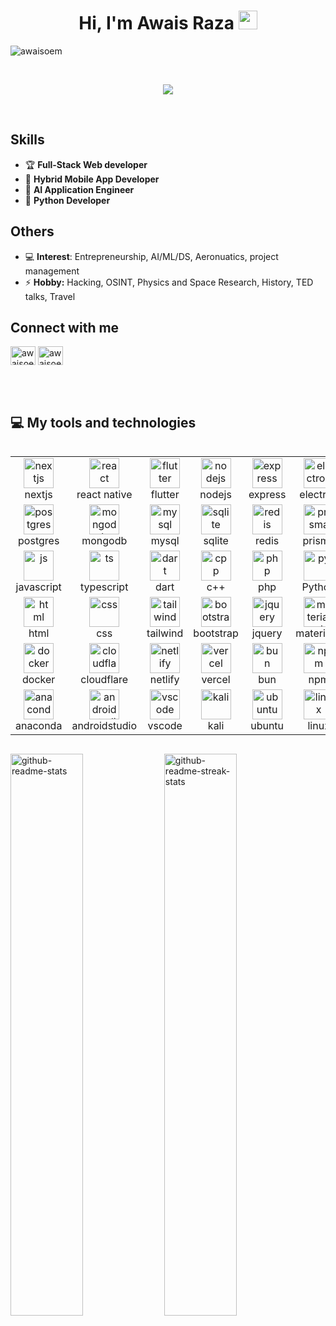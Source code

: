 <h1 align="center">
Hi, I'm Awais Raza
  <img src="https://media.giphy.com/media/hvRJCLFzcasrR4ia7z/giphy.gif" width="30"></h1>
 <!--<img src="https://komarev.com/ghpvc/?username=yashitanamdeo&label=Profile%20Views&color=0e75b6&style=flat" align='right' alt="yashitanamdeo" />-->
 <p align="left"> <img src="https://komarev.com/ghpvc/?username=awaisoem&label=Profile%20views&color=0e75b6&style=flat" alt="awaisoem" /> </p>
<br/>

<!-- Typing SVG by DenverCoder1 - https://github.com/DenverCoder1/readme-typing-svg -->
<p align="center">
  <a href="https://github.com/DenverCoder1/readme-typing-svg"><img src="https://readme-typing-svg.herokuapp.com?lines=Computer+Scientist;Full+Stack+Web+Developer;DS%20|%20AI%20|%20ML%20Enthusiast;Always%20learning%20new%20things&center=true&width=380&height=45"></a>
</p>
<br/>

## Skills

- 🏆 **Full-Stack Web developer**
- 🥇 **Hybrid Mobile App Developer** 
- 🥈 **AI Application Engineer**
- 🥉 **Python Developer**
## Others
- 💻 **Interest**: Entrepreneurship, AI/ML/DS, Aeronuatics, project management
- ⚡ **Hobby:** Hacking, OSINT, Physics and Space Research, History, TED talks, Travel
## Connect with me
<p align="left">
	<a href="https://linkedin.com/in/awaisoem" target="blank"><img align="center" src="https://raw.githubusercontent.com/rahuldkjain/github-profile-readme-generator/master/src/images/icons/Social/linked-in-alt.svg" alt="awaisoem" height="30" width="40" /></a>
	<a href="https://www.leetcode.com/awaisoem" target="blank"><img align="center" src="https://raw.githubusercontent.com/rahuldkjain/github-profile-readme-generator/master/src/images/icons/Social/leet-code.svg" alt="awaisoem" height="30" width="40" /></a>
<!-- 	<a href="https://www.twitter.com/awaisoem" target="blank"><img align="center" src="https://raw.githubusercontent.com/rahuldkjain/github-profile-readme-generator/master/src/images/icons/Social/twitter.svg" alt="awaisoem" height="30" width="40" /></a> -->
</p>
<br><br>

## 💻 My tools and technologies
<div style="display: flex; align-items: flex-start; align: center">
<table align="center">
 <tr>
    <td align="center" width="96">
          <img src="https://skillicons.dev/icons?i=nextjs" width="48" height="48" alt="nextjs" />
        <br>nextjs
    </td>
    <td align="center" width="96">
          <img src="https://skillicons.dev/icons?i=react" width="48" height="48" alt="react" />
        <br>react native
    </td>
    <td align="center" width="96">
          <img src="https://skillicons.dev/icons?i=flutter" width="48" height="48" alt="flutter" />
        <br>flutter
    </td>
    <td align="center" width="96">
          <img src="https://skillicons.dev/icons?i=nodejs" width="48" height="48" alt="nodejs" />
        <br>nodejs
    </td>
    <td align="center" width="96">
          <img src="https://skillicons.dev/icons?i=express" width="48" height="48" alt="express" />
        <br>express
    </td>
    <td align="center" width="96">
          <img src="https://skillicons.dev/icons?i=electron" width="48" height="48" alt="electron" />
        <br>electron
    </td>
    <td align="center" width="96">
          <img src="https://skillicons.dev/icons?i=fastapi" width="48" height="48" alt="fastapi" />
        <br>fastapi
    </td>
    <td align="center" width="96">
          <img src="https://skillicons.dev/icons?i=flask" width="48" height="48" alt="flask" />
        <br>flask
    </td>
    <td align="center" width="96">
          <img src="https://skillicons.dev/icons?i=django" width="48" height="48" alt="django" />
        <br>django
    </td>
  </tr>




  <tr>  
      <td align="center" width="96">
            <img src="https://skillicons.dev/icons?i=postgres" width="48" height="48" alt="postgres" />
          <br>postgres
      </td>
      <td align="center" width="96">
            <img src="https://skillicons.dev/icons?i=mongodb" width="48" height="48" alt="mongodb" />
          <br>mongodb
      </td>
      <td align="center" width="96">
            <img src="https://skillicons.dev/icons?i=mysql" width="48" height="48" alt="mysql" />
          <br>mysql
      </td>
      <td align="center" width="96">
            <img src="https://skillicons.dev/icons?i=sqlite" width="48" height="48" alt="sqlite" />
          <br>sqlite
      </td>
      <td align="center" width="96">
            <img src="https://skillicons.dev/icons?i=redis" width="48" height="48" alt="redis" />
          <br>redis
      </td>
      <td align="center" width="96">
            <img src="https://skillicons.dev/icons?i=prisma" width="48" height="48" alt="prisma" />
          <br>prisma
      </td>
      <td align="center" width="96">
            <img src="https://skillicons.dev/icons?i=planetscale" width="48" height="48" alt="planetscale" />
          <br>planetscale
      </td>
      <td align="center" width="96">
            <img src="https://skillicons.dev/icons?i=supabase" width="48" height="48" alt="supabase" />
          <br>supabase
      </td>
      <td align="center" width="96">
            <img src="https://skillicons.dev/icons?i=firebase" width="48" height="48" alt="firebase" />
          <br>firebase
      </td>
  </tr>


 
 <tr>
    <td align="center" width="96">
          <img src="https://skillicons.dev/icons?i=js" width="48" height="48" alt="js" />
        <br>javascript
    </td>
    <td align="center" width="96">
          <img src="https://skillicons.dev/icons?i=ts" width="48" height="48" alt="ts" />
        <br>typescript
    </td>
    <td align="center" width="96">
          <img src="https://skillicons.dev/icons?i=dart" width="48" height="48" alt="dart" />
        <br>dart
    </td>
    <td align="center" width="96">
          <img src="https://skillicons.dev/icons?i=cpp" width="48" height="48" alt="cpp" />
        <br>c++
    </td>
    <td align="center" width="96">
          <img src="https://skillicons.dev/icons?i=php" width="48" height="48" alt="php" />
        <br>php
    </td>
    <td align="center" width="96">
          <img src="https://skillicons.dev/icons?i=py" width="48" height="48" alt="py" />
        <br>Python
    </td>
    <td align="center" width="96">
          <img src="https://skillicons.dev/icons?i=java" width="48" height="48" alt="java" />
        <br>java
    </td>
    <td align="center" width="96">
          <img src="https://skillicons.dev/icons?i=redux" width="48" height="48" alt="redux" />
        <br>redux
    </td>
  </tr>

	

   <tr>
    <td align="center" width="96">
          <img src="https://skillicons.dev/icons?i=html" width="48" height="48" alt="html" />
        <br>html
    </td>
    <td align="center" width="96">
          <img src="https://skillicons.dev/icons?i=css" width="48" height="48" alt="css" />
        <br>css
    </td>
    <td align="center" width="96">
          <img src="https://skillicons.dev/icons?i=tailwind" width="48" height="48" alt="tailwind" />
        <br>tailwind
    </td>
    <td align="center" width="96">
          <img src="https://skillicons.dev/icons?i=bootstrap" width="48" height="48" alt="bootstrap" />
        <br>bootstrap
    </td>
    <td align="center" width="96">
          <img src="https://skillicons.dev/icons?i=jquery" width="48" height="48" alt="jquery" />
        <br>jquery
    </td>
    <td align="center" width="96">
          <img src="https://skillicons.dev/icons?i=materialui" width="48" height="48" alt="materialui" />
        <br>materialui
    </td>
    <td align="center" width="96">
          <img src="https://skillicons.dev/icons?i=figma" width="48" height="48" alt="figma" />
        <br>figma
    </td>
  </tr>
	
	
	


  <tr>
    <td align="center" width="96">
          <img src="https://skillicons.dev/icons?i=docker" width="48" height="48" alt="docker" />
        <br>docker
    </td>
<!--     <td align="center" width="96">
          <img src="https://skillicons.dev/icons?i=kubernetes" width="48" height="48" alt="kubernetes" />
        <br>kubernetes
    </td> -->
    <td align="center" width="96">
          <img src="https://skillicons.dev/icons?i=cloudflare" width="48" height="48" alt="cloudflare" />
        <br>cloudflare
    </td>
    <td align="center" width="96">
          <img src="https://skillicons.dev/icons?i=netlify" width="48" height="48" alt="netlify" />
        <br>netlify
    </td>
    <td align="center" width="96">
          <img src="https://skillicons.dev/icons?i=vercel" width="48" height="48" alt="vercel" />
        <br>vercel
    </td>
    <td align="center" width="96">
          <img src="https://skillicons.dev/icons?i=bun" width="48" height="48" alt="bun" />
        <br>bun
    </td>
    <td align="center" width="96">
          <img src="https://skillicons.dev/icons?i=npm" width="48" height="48" alt="npm" />
        <br>npm
    </td>
    <td align="center" width="96">
          <img src="https://skillicons.dev/icons?i=pnpm" width="48" height="48" alt="pnpm" />
        <br>pnpm
    </td>
    <td align="center" width="96">
          <img src="https://skillicons.dev/icons?i=yarn" width="48" height="48" alt="yarn" />
        <br>yarn
    </td>
  </tr>
  
  <tr>
    <td align="center" width="96">
          <img src="https://skillicons.dev/icons?i=anaconda" width="48" height="48" alt="anaconda" />
        <br>anaconda
    </td>
    <td align="center" width="96">
          <img src="https://skillicons.dev/icons?i=androidstudio" width="48" height="48" alt="androidstudio" />
        <br>androidstudio
    </td>
    <td align="center" width="96">
          <img src="https://skillicons.dev/icons?i=vscode" width="48" height="48" alt="vscode" />
        <br>vscode
    </td>
    <td align="center" width="96">
          <img src="https://skillicons.dev/icons?i=kali" width="48" height="48" alt="kali" />
        <br>kali
    </td>
    <td align="center" width="96">
          <img src="https://skillicons.dev/icons?i=ubuntu" width="48" height="48" alt="ubuntu" />
        <br>ubuntu
    </td>
    <td align="center" width="96">
          <img src="https://skillicons.dev/icons?i=linux" width="48" height="48" alt="linux" />
        <br>linux
    </td>
    <td align="center" width="96">
          <img src="https://skillicons.dev/icons?i=windows" width="48" height="48" alt="windows" />
        <br>windows
    </td>
    <td align="center" width="96">
          <img src="https://skillicons.dev/icons?i=postman" width="48" height="48" alt="postman" />
        <br>postman
    </td>
    <td align="center" width="96">
          <img src="https://skillicons.dev/icons?i=nginx" width="48" height="48" alt="nginx" />
        <br>nginx
    </td>
  </tr>
</table>

<br><br>


</div>

<!--- 
## 🖥️ Important Repositories

| Year | Title                                    | Technologies                           |
|------|------------------------------------------|----------------------------------------|
| 2023 | [Online Hospital Website](https://www.youtube.com/watch?v=c012FPQE3F8) | javascript, tailwind, jquery, php, postgreSQL, REST, WebRTC |
| 2022 | [Wowlearns](https://wowlearns.vercel.app) | tailwind, javascript, Next.js, React.js, Frammer Motion, Zustand, Firebase, Drive/Youtube APIs, PWA, playstore |
| 2022 | [Sparlix](https://sparlix.netlify.app) | html,css, vanilla JS, single page app(SPA), TMDB movies api |
----->

<p align="center">

<a href="https://github.com/AwaisOem?tab=repositories"><img src="https://github-readme-stats-one-bice.vercel.app/api?username=AwaisOem&theme=gotham&show_icons=true&count_private=true&hide_border=true&role=OWNER,ORGANIZATION_MEMBER,COLLABORATOR"  width="48%" alt="github-readme-stats"/></a>
<a href="https://github.com/AwaisOem?tab=stars"><img src="https://github-readme-streak-stats.herokuapp.com?user=AwaisOem&theme=gotham&hide_border=true&date_format=M%20j%5B%2C%20Y%5D"  width="48%" alt="github-readme-streak-stats"/></a>

</p>

<!-- 

<p align="center">
        <img src="https://github-readme-activity-graph.vercel.app/graph?username=AwaisOem&theme=react-dark&hide_border=true&hide_title=false&area=true&custom_title=Total%20contribution%20graph%20in%20all%20repo" width="95%" alt="activity graph">
</p>

<p align="center">
<img src="https://github-readme-stats.vercel.app/api/top-langs/?username=AwaisOem&theme=gotham&langs_count=6" alt="My Languages"/>
<a href="https://github.com/AwaisOem?tab=achievements"><img src="https://github-profile-trophy.vercel.app/?username=AwaisOem&theme=onestar&no-frame=true&column=3&row=2"  width="50%" alt="trophy stats"/></a>
</p>
-->

